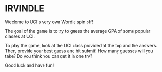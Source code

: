 # IRVINDLE
Weclome to UCI's very own Wordle spin off!

The goal of the game is to try to guess the average GPA of some popular classes at UCI. 

To play the game, look at the UCI class provided at the top and the answers. Then, provide your best guess and hit submit! 
How many guesses will you take? Do you think you can get it in one try? 

Good luck and have fun!
